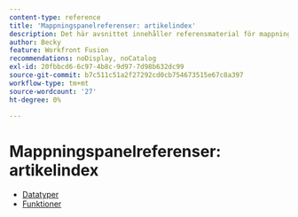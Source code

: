 ```yaml
---
content-type: reference
title: 'Mappningspanelreferenser: artikelindex'
description: Det här avsnittet innehåller referensmaterial för mappningspanelen i Adobe Workfront Fusion.
author: Becky
feature: Workfront Fusion
recommendations: noDisplay, noCatalog
exl-id: 20fbbcd6-6c97-4b8c-9d97-7d98b632dc99
source-git-commit: b7c511c51a2f27292cd0cb754673515e67c8a397
workflow-type: tm+mt
source-wordcount: '27'
ht-degree: 0%

---
```


# Mappningspanelreferenser: artikelindex

* [Datatyper](/help/workfront-fusion/references/mapping-panel/data-types/data-types-toc.md)
* [Funktioner](/help/workfront-fusion/references/mapping-panel/functions/functions-toc.md)

